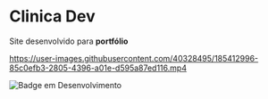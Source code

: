 <h1>Clinica Dev</h1>

<p>Site desenvolvido para <strong>portfólio</strong></p>

https://user-images.githubusercontent.com/40328495/185412996-85c0efb3-2805-4396-a01e-d595a87ed116.mp4

![Badge em Desenvolvimento](http://img.shields.io/static/v1?label=STATUS&message=EM%20DESENVOLVIMENTO&color=GREEN&style=for-the-badge)

